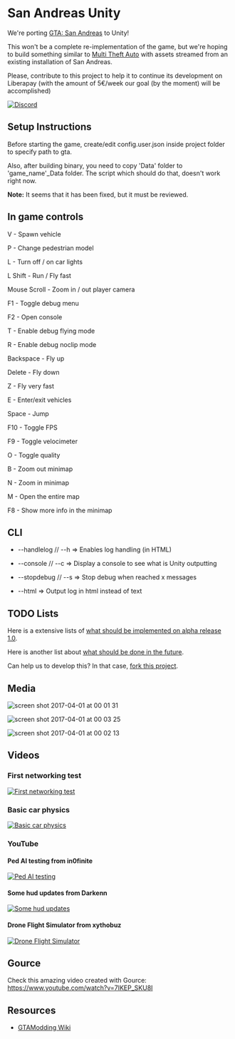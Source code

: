 # San Andreas Unity

We're porting [GTA: San Andreas](http://www.rockstargames.com/sanandreas/) to Unity!

This won't be a complete re-implementation of the game, but we're hoping to build something similar to [Multi Theft Auto](http://www.mtasa.com/) with assets streamed from an existing installation of San Andreas.

Please, contribute to this project to help it to continue its development on Liberapay (with the amount of 5€/week our goal (by the moment) will be accomplished)

[![Discord](https://img.shields.io/badge/Discord-chat-blue.svg)](https://discord.gg/CzNvg5T)

## Setup Instructions

Before starting the game, create/edit config.user.json inside project folder to specify path to gta.

Also, after building binary, you need to copy 'Data' folder to 'game_name'_Data folder. The script which should do that, doesn't work right now.

**Note:** It seems that it has been fixed, but it must be reviewed.

## In game controls

V - Spawn vehicle

P - Change pedestrian model

L - Turn off / on car lights

L Shift - Run / Fly fast

Mouse Scroll - Zoom in / out player camera

F1 - Toggle debug menu

F2 - Open console

T - Enable debug flying mode

R - Enable debug noclip mode

Backspace - Fly up

Delete - Fly down

Z - Fly very fast

E - Enter/exit vehicles

Space - Jump

F10 - Toggle FPS

F9 - Toggle velocimeter

O - Toggle quality

B - Zoom out minimap

N - Zoom in minimap

M - Open the entire map

F8 - Show more info in the minimap

## CLI

* --handlelog // --h => Enables log handling (in HTML)

* --console // --c => Display a console to see what is Unity outputting

* --stopdebug // --s => Stop debug when reached x messages

* --html => Output log in html instead of text

## TODO Lists

Here is a extensive lists of [what should be implemented on alpha release 1.0](https://github.com/z3nth10n/SanAndreasUnity/blob/master/Infos/WHAT'S%20ON%201.0%20ALPHA%20RELEASE.md).

Here is another list about [what should be done in the future](https://github.com/z3nth10n/SanAndreasUnity/blob/master/Infos/WHAT'S%20ON%201.0%20ALPHA%20RELEASE.md).

Can help us to develop this? In that case, [fork this project](https://github.com/z3nth10n/SanAndreasUnity/network).

## Media

![screen shot 2017-04-01 at 00 01 31](https://cloud.githubusercontent.com/assets/557828/24571347/d95f11a0-1670-11e7-9e8e-d2a511d9f929.png)

![screen shot 2017-04-01 at 00 03 25](https://cloud.githubusercontent.com/assets/557828/24571348/d964f098-1670-11e7-8759-0160dbf5bcb5.png)

![screen shot 2017-04-01 at 00 02 13](https://cloud.githubusercontent.com/assets/557828/24571349/d96b7c24-1670-11e7-997d-ae15913481f8.png)

## Videos

### First networking test

[![First networking test](http://files.facepunch.com/ziks/2015/April/12/vidthumb1.png)](http://files.facepunch.com/ziks/2015/April/12/2015-04-12-2011-02.mp4)

### Basic car physics

[![Basic car physics](http://files.facepunch.com/ziks/2015/April/12/vidthumb2.png)](http://files.facepunch.com/layla/2015/April/06/2015-04-06_04-32-12.mp4)

### YouTube

#### Ped AI testing from in0finite

[![Ped AI testing](http://img.youtube.com/vi/vkspMT_7PDQ/maxresdefault.jpg)](https://www.youtube.com/watch?v=vkspMT_7PDQ)

#### Some hud updates from Darkenn

[![Some hud updates](http://img.youtube.com/vi/tLbJCoZfyJo/maxresdefault.jpg)](https://www.youtube.com/watch?v=tLbJCoZfyJo)

#### Drone Flight Simulator from xythobuz

[![Drone Flight Simulator](http://img.youtube.com/vi/xUAy7KBpkOs/maxresdefault.jpg)](https://www.youtube.com/watch?v=xUAy7KBpkOs)

## Gource

Check this amazing video created with Gource: https://www.youtube.com/watch?v=7IKEP_SKU8I

## Resources

* [GTAModding Wiki](http://www.gtamodding.com/wiki/Main_Page)